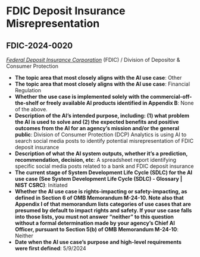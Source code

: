# FDIC Deposit Insurance Misrepresentation
## FDIC-2024-0020
_[Federal Deposit Insurance Corporation](<../3_agency/Federal Deposit Insurance Corporation.md>)_ (FDIC) / Division of Depositor & Consumer Protection


+ **The topic area that most closely aligns with the AI use case**: Other
+ **The topic area that most closely aligns with the AI use case**: Financial Regulation
+ **Whether the use case is implemented solely with the commercial-off-the-shelf or freely available AI products identified in Appendix B**: None of the above.
+ **Description of the AI’s intended purpose, including: (1) what problem the AI is used to solve and (2) the expected benefits and positive outcomes from the AI for an agency’s mission and/or the general public**: Division of Consumer Protection (DCP) Analytics is using AI to search social media posts to identify potential misrepresentation of FDIC deposit insurance
+ **Description of what the AI system outputs, whether it’s a prediction, recommendation, decision, etc**: A spreadsheet report identifying specific social media posts related to a bank and FDIC deposit insurance
+ **The current stage of System Development Life Cycle (SDLC) for the AI use case (See System Development Life Cycle (SDLC) - Glossary | NIST CSRC)**: Initiated
+ **Whether the AI use case is rights-impacting or safety-impacting, as defined in Section 6 of OMB Memorandum M-24-10. Note also that Appendix I of that memorandum lists categories of use cases that are presumed by default to impact rights and safety. If your use case falls into those lists, you must not answer “neither” to this question without a formal determination made by your agency’s Chief AI Officer, pursuant to Section 5(b) of OMB Memorandum M-24-10**: Neither
+ **Date when the AI use case’s purpose and high-level requirements were first defined**: 5/9/2024